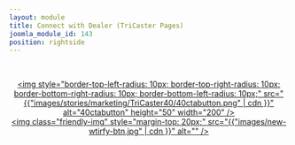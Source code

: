```yaml
---
layout: module
title: Connect with Dealer (TriCaster Pages)
joomla_module_id: 143
position: rightside
---
```

<br /><center><a href="/where-to-buy/request-more-info.html"><img style="border-top-left-radius: 10px; border-top-right-radius: 10px; border-bottom-right-radius: 10px; border-bottom-left-radius: 10px;" src="{{"images/stories/marketing/TriCaster40/40ctabutton.png" | cdn }}" alt="40ctabutton" height="50" width="200" /></a><br /> <a href="http://pages.newtek.com/which-tricaster.html"><img class="friendly-img" style="margin-top: 20px;" src="{{"images/new-wtirfy-btn.jpg" | cdn }}" alt="" /></a></center>
